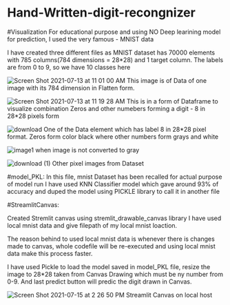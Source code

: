 # Hand-Written-digit-recongnizer
#Visualization
For educational purpose and using NO Deep learining model for prediction, I used the very famous - MNIST data

I have created three different files as MNIST dataset has 70000 elements with 785 columns(784 dimensions = 28*28) and 1 target column.
The labels are from 0 to 9, so we have 10 classes here

![Screen Shot 2021-07-13 at 11 01 00 AM](https://user-images.githubusercontent.com/82862957/125855776-31fd9f84-e3b6-4113-9e72-73fd72b3b2e1.png)
This image is of Data of one image with its 784 dimension in Flatten form.

![Screen Shot 2021-07-13 at 11 19 28 AM](https://user-images.githubusercontent.com/82862957/125855921-bc888a2b-ece3-42dd-a215-cce8a0ecb4b5.png)
This is in a form of Dataframe to visualize combination Zeros and other numebers forming a digit - 8 in 28*28 pixels form

![download](https://user-images.githubusercontent.com/82862957/125856306-19573037-9e66-4300-be87-ba173726d55f.png)
One of the Data element which has label 8 in 28*28 pixel format. Zeros form color black where other numbers form grays and white

![image1](https://user-images.githubusercontent.com/82862957/125856490-f01d683c-1834-42bb-a275-c9f82576aaca.png)
when image is not converted to gray 

![download (1)](https://user-images.githubusercontent.com/82862957/125856702-3c8456c4-f217-4a5a-a958-908df903717b.png)
Other pixel images from Dataset

#model_PKL:
In this file, mnist Dataset has been recalled for actual purpose of model run
I have used KNN Classifier model which gave around 93% of accuracy and duped the model using PICKLE library to call it in another file

#StreamlitCanvas:

Created Stremlit canvas using stremlit_drawable_canvas library
I have used local mnist data and give filepath of my local mnist loaction. 

The reason behind to used local mnist data is whenever there is changes made to canvas, whole codefile will be re-executed and using local mnist data make this process faster.

I have used Pickle to load the model saved in model_PKL file, resize the image to 28*28 taken from Canvas Drawing which must be ny number from 0-9.
And last predict button will predic the digit drawn in Canvas.

![Screen Shot 2021-07-15 at 2 26 50 PM](https://user-images.githubusercontent.com/82862957/125860271-bec9e8ca-3d81-4996-88ce-5afc6a581651.png)
Streamlit Canvas on local host
